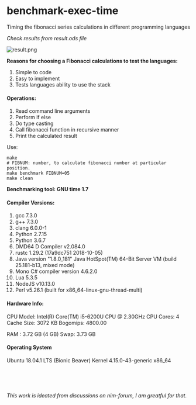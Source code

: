 # benchmark-exec-time
Timing the fibonacci series calculations in different programming languages

*Check results from result.ods file*

![result.png](https://raw.githubusercontent.com/pskpatil/benchmark-fibonacci/master/result.png)


**Reasons for choosing a Fibonacci calculations to test the languages:**
1. Simple to code
2. Easy to implement
3. Tests languages ability to use the stack

#### Operations:
1. Read command line arguments
2. Perform if else
3. Do type casting
4. Call fibonacci function in recursive manner
5. Print the calculated result

Use:
```
make
# FIBNUM: number, to calculate fibonacci number at particular position.
make benchmark FIBNUM=05
make clean
```

**Benchmarking tool: GNU time 1.7**

#### Compiler Versions:
1. gcc 7.3.0
2. g++ 7.3.0
3. clang 6.0.0-1
4. Python 2.7.15
5. Python 3.6.7
6. DMD64 D Compiler v2.084.0
7. rustc 1.29.2 (17a9dc751 2018-10-05)
8. Java version "1.8.0_181"
   Java HotSpot(TM) 64-Bit Server VM (build 25.181-b13, mixed mode)
9. Mono C# compiler version 4.6.2.0
10. Lua 5.3.5
11. NodeJS v10.13.0
12. Perl v5.26.1 (built for x86_64-linux-gnu-thread-multi)

#### Hardware Info:
CPU Model: Intel(R) Core(TM) i5-6200U CPU @ 2.30GHz
CPU Cores: 4
Cache Size: 3072 KB
Bogomips: 4800.00

RAM : 3.72 GB (4 GB)
Swap: 3.73 GB

#### Operating System
Ubuntu 18.04.1 LTS (Bionic Beaver)
Kernel 4.15.0-43-generic x86_64


<br><br><br>

_This work is ideated from discussions on nim-forum, I am greatful for that._
